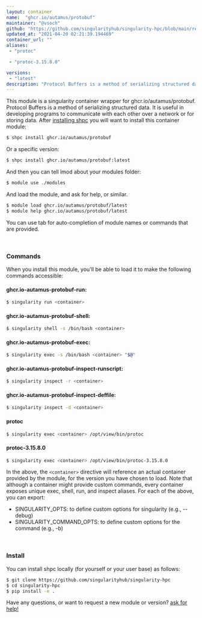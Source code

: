 ```yaml
---
layout: container
name:  "ghcr.io/autamus/protobuf"
maintainer: "@vsoch"
github: "https://github.com/singularityhub/singularity-hpc/blob/main/registry/ghcr.io/autamus/protobuf/container.yaml"
updated_at: "2021-04-20 02:21:39.194469"
container_url: ""
aliases:
 - "protoc"

 - "protoc-3.15.8.0"

versions:
 - "latest"
description: "Protocol Buffers is a method of serializing structured data. It is useful in developing programs to communicate with each other over a network or for storing data."
---
```


This module is a singularity container wrapper for ghcr.io/autamus/protobuf.
Protocol Buffers is a method of serializing structured data. It is useful in developing programs to communicate with each other over a network or for storing data.
After [installing shpc](#install) you will want to install this container module:

```bash
$ shpc install ghcr.io/autamus/protobuf
```

Or a specific version:

```bash
$ shpc install ghcr.io/autamus/protobuf:latest
```

And then you can tell lmod about your modules folder:

```bash
$ module use ./modules
```

And load the module, and ask for help, or similar.

```bash
$ module load ghcr.io/autamus/protobuf/latest
$ module help ghcr.io/autamus/protobuf/latest
```

You can use tab for auto-completion of module names or commands that are provided.

<br>

### Commands

When you install this module, you'll be able to load it to make the following commands accessible:

#### ghcr.io-autamus-protobuf-run:

```bash
$ singularity run <container>
```

#### ghcr.io-autamus-protobuf-shell:

```bash
$ singularity shell -s /bin/bash <container>
```

#### ghcr.io-autamus-protobuf-exec:

```bash
$ singularity exec -s /bin/bash <container> "$@"
```

#### ghcr.io-autamus-protobuf-inspect-runscript:

```bash
$ singularity inspect -r <container>
```

#### ghcr.io-autamus-protobuf-inspect-deffile:

```bash
$ singularity inspect -d <container>
```


#### protoc
       
```bash
$ singularity exec <container> /opt/view/bin/protoc
```


#### protoc-3.15.8.0
       
```bash
$ singularity exec <container> /opt/view/bin/protoc-3.15.8.0
```



In the above, the `<container>` directive will reference an actual container provided
by the module, for the version you have chosen to load. Note that although a container
might provide custom commands, every container exposes unique exec, shell, run, and
inspect aliases. For each of the above, you can export:

 - SINGULARITY_OPTS: to define custom options for singularity (e.g., --debug)
 - SINGULARITY_COMMAND_OPTS: to define custom options for the command (e.g., -b)

<br>
  
### Install

You can install shpc locally (for yourself or your user base) as follows:

```bash
$ git clone https://github.com/singularityhub/singularity-hpc
$ cd singularity-hpc
$ pip install -e .
```

Have any questions, or want to request a new module or version? [ask for help!](https://github.com/singularityhub/singularity-hpc/issues)